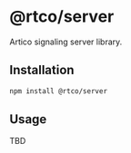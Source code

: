 # @rtco/server

Artico signaling server library.

## Installation

```bash
npm install @rtco/server
```

## Usage

TBD
